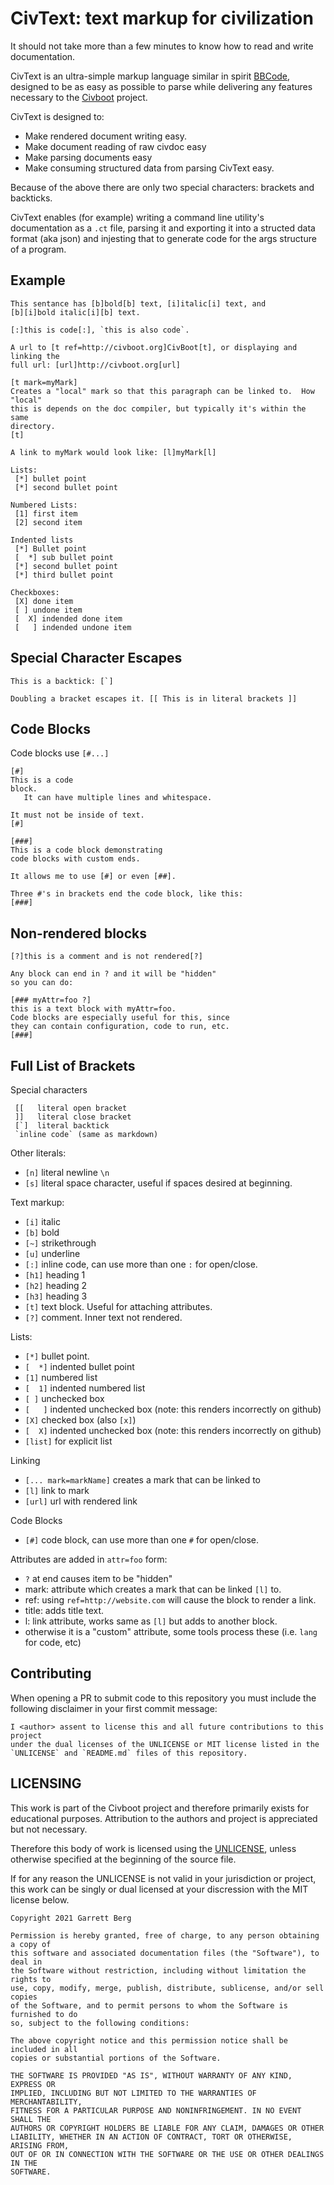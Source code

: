 # CivText: text markup for civilization

It should not take more than a few minutes to know how to read and write
documentation.

CivText is an ultra-simple markup language similar in spirit [BBCode], designed
to be as easy as possible to parse while delivering any features necessary to
the [Civboot] project.

CivText is designed to:
 * Make rendered document writing easy.
 * Make document reading of raw civdoc easy
 * Make parsing documents easy
 * Make consuming structured data from parsing CivText easy.

Because of the above there are only two special characters: brackets and
backticks.

CivText enables (for example) writing a command line utility's documentation as
a `.ct` file, parsing it and exporting it into a structed data format (aka json)
and injesting that to generate code for the args structure of a program.

[BBCode]: https://en.wikipedia.org/wiki/BBCode
[Civboot]: https://civboot.org

## Example
```
This sentance has [b]bold[b] text, [i]italic[i] text, and
[b][i]bold italic[i][b] text.

[:]this is code[:], `this is also code`.

A url to [t ref=http://civboot.org]CivBoot[t], or displaying and linking the
full url: [url]http://civboot.org[url]

[t mark=myMark]
Creates a "local" mark so that this paragraph can be linked to.  How "local"
this is depends on the doc compiler, but typically it's within the same
directory.
[t]

A link to myMark would look like: [l]myMark[l]

Lists:
 [*] bullet point
 [*] second bullet point

Numbered Lists:
 [1] first item
 [2] second item

Indented lists
 [*] Bullet point
 [  *] sub bullet point
 [*] second bullet point
 [*] third bullet point

Checkboxes:
 [X] done item
 [ ] undone item
 [  X] indended done item
 [   ] indended undone item
```

## Special Character Escapes
```
This is a backtick: [`]

Doubling a bracket escapes it. [[ This is in literal brackets ]]
```

## Code Blocks
Code blocks use `[#...]`

```
[#]
This is a code
block.
   It can have multiple lines and whitespace.

It must not be inside of text.
[#]

[###]
This is a code block demonstrating
code blocks with custom ends.

It allows me to use [#] or even [##].

Three #'s in brackets end the code block, like this:
[###]
```

## Non-rendered blocks
```
[?]this is a comment and is not rendered[?]

Any block can end in ? and it will be "hidden"
so you can do:

[### myAttr=foo ?]
this is a text block with myAttr=foo.
Code blocks are especially useful for this, since
they can contain configuration, code to run, etc.
[###]
```

## Full List of Brackets

Special characters
```
 [[   literal open bracket
 ]]   literal close bracket
 [`]  literal backtick
 `inline code` (same as markdown)
```

Other literals:
 * `[n]` literal newline `\n`
 * `[s]` literal space character, useful if spaces desired at beginning.

Text markup:
 * `[i]` italic
 * `[b]` bold
 * `[~]` strikethrough
 * `[u]` underline
 * `[:]` inline code, can use more than one `:` for open/close.
 * `[h1]` heading 1
 * `[h2]` heading 2
 * `[h3]` heading 3
 * `[t]` text block. Useful for attaching attributes.
 * `[?]` comment. Inner text not rendered.

Lists:

 * `[*]` bullet point.
 * `[  *]` indented bullet point
 * `[1]` numbered list
 * `[  1]` indented numbered list
 * `[ ]` unchecked box
 * `[   ]` indented unchecked box (note: this renders incorrectly on github)
 * `[X]` checked box (also `[x]`)
 * `[  X]` indented unchecked box (note: this renders incorrectly on github)
 * `[list]` for explicit list

Linking
 * `[... mark=markName]` creates a mark that can be linked to
 * `[l]` link to mark
 * `[url]` url with rendered link

Code Blocks
 * `[#]` code block, can use more than one `#` for open/close.

Attributes are added in `attr=foo` form:
 * `?` at end causes item to be "hidden"
 * mark: attribute which creates a mark that can be linked `[l]` to.
 * ref: using `ref=http://website.com` will cause the block to render a link.
 * title: adds title text.
 * l: link attribute, works same as `[l]` but adds to another block.
 * otherwise it is a "custom" attribute, some tools process these (i.e. `lang`
   for code, etc)

## Contributing

When opening a PR to submit code to this repository you must include the
following disclaimer in your first commit message:

```text
I <author> assent to license this and all future contributions to this project
under the dual licenses of the UNLICENSE or MIT license listed in the
`UNLICENSE` and `README.md` files of this repository.
```

## LICENSING

This work is part of the Civboot project and therefore primarily exists for
educational purposes. Attribution to the authors and project is appreciated but
not necessary.

Therefore this body of work is licensed using the [UNLICENSE](./UNLICENSE),
unless otherwise specified at the beginning of the source file.

If for any reason the UNLICENSE is not valid in your jurisdiction or project,
this work can be singly or dual licensed at your discression with the MIT
license below.

```text
Copyright 2021 Garrett Berg

Permission is hereby granted, free of charge, to any person obtaining a copy of
this software and associated documentation files (the "Software"), to deal in
the Software without restriction, including without limitation the rights to
use, copy, modify, merge, publish, distribute, sublicense, and/or sell copies
of the Software, and to permit persons to whom the Software is furnished to do
so, subject to the following conditions:

The above copyright notice and this permission notice shall be included in all
copies or substantial portions of the Software.

THE SOFTWARE IS PROVIDED "AS IS", WITHOUT WARRANTY OF ANY KIND, EXPRESS OR
IMPLIED, INCLUDING BUT NOT LIMITED TO THE WARRANTIES OF MERCHANTABILITY,
FITNESS FOR A PARTICULAR PURPOSE AND NONINFRINGEMENT. IN NO EVENT SHALL THE
AUTHORS OR COPYRIGHT HOLDERS BE LIABLE FOR ANY CLAIM, DAMAGES OR OTHER
LIABILITY, WHETHER IN AN ACTION OF CONTRACT, TORT OR OTHERWISE, ARISING FROM,
OUT OF OR IN CONNECTION WITH THE SOFTWARE OR THE USE OR OTHER DEALINGS IN THE
SOFTWARE.
```
